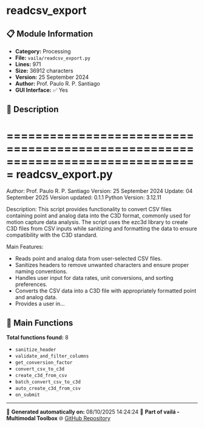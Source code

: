 # readcsv_export

## 📋 Module Information

- **Category:** Processing
- **File:** `vaila/readcsv_export.py`
- **Lines:** 971
- **Size:** 36912 characters
- **Version:** 25 September 2024
- **Author:** Prof. Paulo R. P. Santiago
- **GUI Interface:** ✅ Yes

## 📖 Description


===============================================================================
readcsv_export.py
===============================================================================
Author: Prof. Paulo R. P. Santiago
Version: 25 September 2024
Update: 04 September 2025
Version updated: 0.1.1
Python Version: 3.12.11

Description:
This script provides functionality to convert CSV files containing point and analog data
into the C3D format, commonly used for motion capture data analysis. The script uses the
ezc3d library to create C3D files from CSV inputs while sanitizing and formatting the data
to ensure compatibility with the C3D standard.

Main Features:
- Reads point and analog data from user-selected CSV files.
- Sanitizes headers to remove unwanted characters and ensure proper naming conventions.
- Handles user input for data rates, unit conversions, and sorting preferences.
- Converts the CSV data into a C3D file with appropriately formatted point and analog data.
- Provides a user in...

## 🔧 Main Functions

**Total functions found:** 8

- `sanitize_header`
- `validate_and_filter_columns`
- `get_conversion_factor`
- `convert_csv_to_c3d`
- `create_c3d_from_csv`
- `batch_convert_csv_to_c3d`
- `auto_create_c3d_from_csv`
- `on_submit`




---

📅 **Generated automatically on:** 08/10/2025 14:24:24
🔗 **Part of vailá - Multimodal Toolbox**
🌐 [GitHub Repository](https://github.com/vaila-multimodaltoolbox/vaila)
